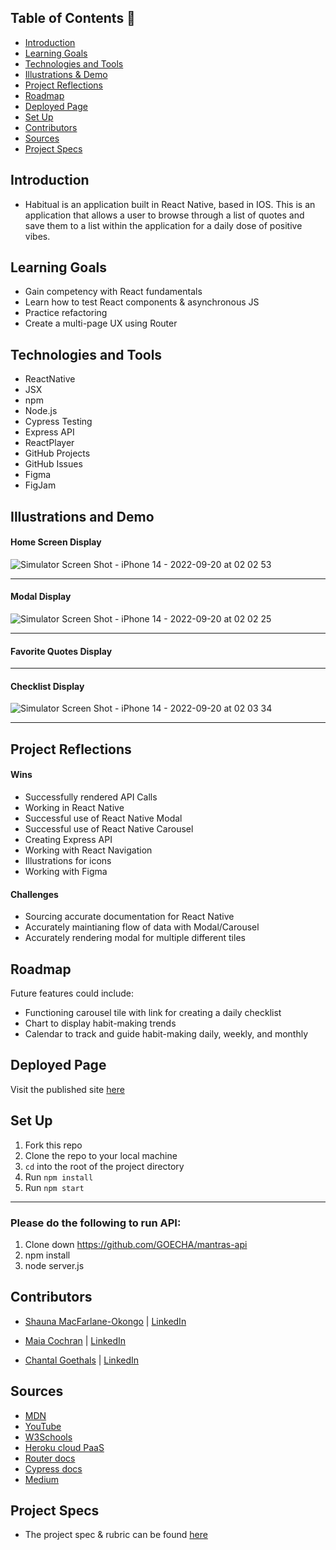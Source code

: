 ## Table of Contents 🪷
- [Introduction](#introduction)
- [Learning Goals](#learning-goals)
- [Technologies and Tools](#technologies-and-tools)
- [Illustrations & Demo](#illustrations-and-demo)
- [Project Reflections](#project-reflections)
- [Roadmap](#roadmap)
- [Deployed Page](#deployed-page)
- [Set Up](#set-up)
- [Contributors](#contributors)
- [Sources](#sources)
- [Project Specs](#project-specs)

## Introduction
- Habitual is an application built in React Native, based in IOS. This is an application that allows a user to browse through a list of quotes and save them to a list within the application for a daily dose of positive vibes.

## Learning Goals
- Gain competency with React fundamentals
- Learn how to test React components & asynchronous JS
- Practice refactoring
- Create a multi-page UX using Router

## Technologies and Tools
- ReactNative
- JSX
- npm
- Node.js
- Cypress Testing
- Express API
- ReactPlayer
- GitHub Projects
- GitHub Issues
- Figma
- FigJam

## Illustrations and Demo
#### Home Screen Display
![Simulator Screen Shot - iPhone 14 - 2022-09-20 at 02 02 53](https://user-images.githubusercontent.com/101746747/191217942-eccc6fd7-af90-4a74-be99-bb80a92b74bb.png)

----
#### Modal Display
![Simulator Screen Shot - iPhone 14 - 2022-09-20 at 02 02 25](https://user-images.githubusercontent.com/101746747/191217603-37a1b2a5-aec2-4dd1-a807-8a120f1b8d7c.png)

----
#### Favorite Quotes Display

----
#### Checklist Display
![Simulator Screen Shot - iPhone 14 - 2022-09-20 at 02 03 34](https://user-images.githubusercontent.com/101746747/191217792-0caab9e2-d7ce-4274-8cd1-8bda3b0e5b35.png)

----

## Project Reflections
#### Wins
- Successfully rendered API Calls
- Working in React Native
- Successful use of React Native Modal
- Successful use of React Native Carousel
- Creating Express API
- Working with React Navigation
- Illustrations for icons
- Working with Figma

#### Challenges
- Sourcing accurate documentation for React Native 
- Accurately maintianing flow of data with Modal/Carousel
- Accurately rendering modal for multiple different tiles

## Roadmap
Future features could include:
- Functioning carousel tile with link for creating a daily checklist
- Chart to display habit-making trends
- Calendar to track and guide habit-making daily, weekly, and monthly

## Deployed Page
Visit the published site [here]()

## Set Up
1. Fork this repo
2. Clone the repo to your local machine
3. `cd` into the root of the project directory
4. Run `npm install`
5. Run `npm start`
----
### Please do the following to run API:
1. Clone down https://github.com/GOECHA/mantras-api
2. npm install
3. node server.js


## Contributors
 - [Shauna MacFarlane-Okongo](https://github.com/DrSLMac) | [LinkedIn](https://github.com/DrSLMac)
 
 - [Maia Cochran](https://github.com/Maia-Cochran) | [LinkedIn](https://www.linkedin.com/in/maiaecochran/)
 
 - [Chantal Goethals](https://github.com/goecha) | [LinkedIn](https://www.linkedin.com/in/chantalgoethalsgoecha/)
 
## Sources
 - [MDN](http://developer.mozilla.org/en-US/)
 - [YouTube](https://www.youtube.com/)
 - [W3Schools](https://www.w3schools.com/)
 - [Heroku cloud PaaS](https://heroku.com/)
 - [Router docs](https://reactrouter.com/)
 - [Cypress docs](https://docs.cypress.io/guides/overview/why-cypress)
 - [Medium](https://medium.com/)

## Project Specs
 - The project spec & rubric can be found [here](https://frontend.turing.edu/projects/module-3/stretch.html)
